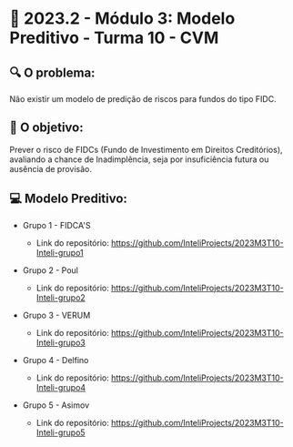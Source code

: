 # 🙋‍ 2023.2 - Módulo 3: Modelo Preditivo - Turma 10 - CVM

## 🔍 O problema:

Não existir um modelo de predição de riscos para fundos do tipo FIDC.


## 🎯 O objetivo:

Prever o risco de FIDCs (Fundo de Investimento em Direitos Creditórios), avaliando a chance de Inadimplência, seja por insuficiência futura ou ausência de provisão. 

## 💻 Modelo Preditivo: 

- Grupo 1 - FIDCA'S
  - Link do repositório: https://github.com/InteliProjects/2023M3T10-Inteli-grupo1

- Grupo 2 - Poul
  - Link do repositório: https://github.com/InteliProjects/2023M3T10-Inteli-grupo2

- Grupo 3 - VERUM
  - Link do repositório: https://github.com/InteliProjects/2023M3T10-Inteli-grupo3

- Grupo 4 - Delfino
  - Link do repositório: https://github.com/InteliProjects/2023M3T10-Inteli-grupo4

- Grupo 5 - Asimov
  - Link do repositório: https://github.com/InteliProjects/2023M3T10-Inteli-grupo5







